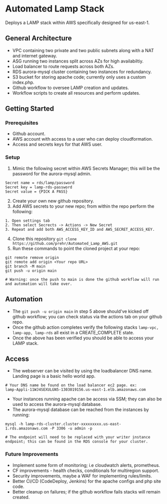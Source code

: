 # Automated Lamp Stack
Deploys a LAMP stack within AWS specifically designed for us-east-1.

## General Architecture 
- VPC containing two private and two public subnets along with a NAT and internet gateway.
- ASG running two instances split across AZs for high availabiltiy.
- Load balancer to route requests across both AZs. 
- RDS aurora-mysql cluster containing two instances for redundancy.
- S3 bucket for storing apache code; currently only uses a custom index.php.
- Github workflow to oversee LAMP creation and updates.
- Workflow scripts to create all resources and perform updates.

## Getting Started
### Prerequisites
- Github account.
- AWS account with access to a user who can deploy cloudformation.
- Access and secrets keys for that AWS user.

### Setup
1. Mimic the following secret within AWS Secrets Manager; this will be the password for the aurora-mysql admin. 
```
Secret name = rds/lamp/password
Secret key = lamp-rds-password
Secret value = {PICK A PASS}
```
2. Create your own new github repository.
3. Add AWS secrets to your new repo; from within the repo perform the following:
```
1. Open settings tab
2. Then select Secrects -> Actions -> New Secret
3. Repeat and add both AWS_ACCESS_KEY_ID and AWS_SECRET_ACCESS_KEY.
```
4. Clone this repository `git clone https://github.com/prehr/Automated_Lamp_AWS.git`
5. Run these commands to point the cloned project at your repo:
```
git remote remove origin
git remote add origin <Your repo URL>
git branch -M main
git push -u origin main

# Warning: once the push to main is done the github workflow will run and automation will take over.
```


## Automation
- The `git push -u origin main` in step 5 above should've kicked off github workflow; you can check status via the actions tab on your github repo.
- Once the github action completes verify the following stacks `lamp-vpc, lamp-app, lamp-rds` all exist in a CREATE_COMPLETE state.
- Once the above has been verified you should be able to access your LAMP stack.

## Access
- The webserver can be visited by using the loadbalancer DNS name. Landing page is a basic hello world app.
```
# Your DNS name be found on the load balancer ec2 page. ex:
lamp-Appli-11WJ4SEXULGN5-1303019156.us-east-1.elb.amazonaws.com
```
- Your instances running apache can be access via SSM; they can also be used to access the aurora-mysql database.
- The aurora-mysql database can be reached from the instances by running:
```
mysql -h lamp-rds-cluster.cluster-xxxxxxxxx.us-east-1.rds.amazonaws.com -P 3306 -u admin -p

# The endpoint will need to be replaced with your writer instance endpoint; this can be found in the RDS console for your cluster.
```

### Future Improvements
- Implement some form of monitoring; i.e cloudwatch alerts, prometheus.
- CF improvements - health checks, conditionals for multiregion support.
- Security improvements, maybe a WAF for implementing rules/limits.
- Better CI/CD (CodeDeploy, Jenkins) for the apache configs and php site code.
- Better cleanup on failures; if the github workflow fails stacks will remain created.